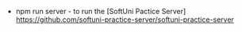 - npm run server - to run the [SoftUni Pactice Server] https://github.com/softuni-practice-server/softuni-practice-server
